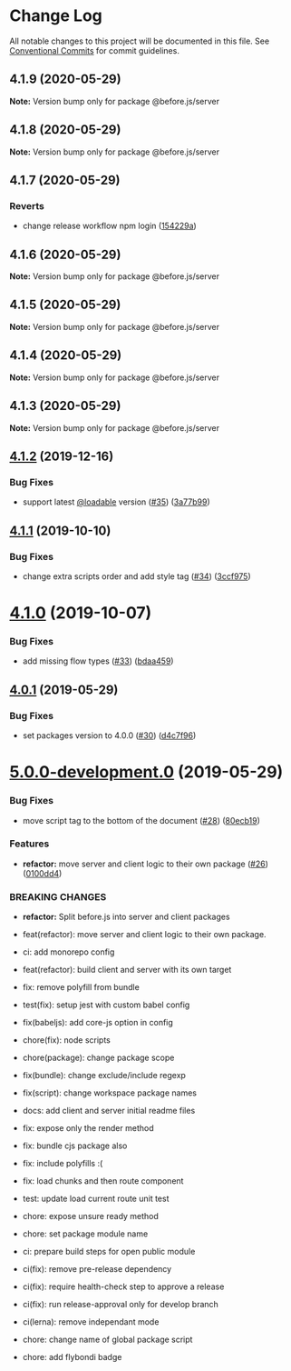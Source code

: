 # Change Log

All notable changes to this project will be documented in this file.
See [Conventional Commits](https://conventionalcommits.org) for commit guidelines.

## 4.1.9 (2020-05-29)

**Note:** Version bump only for package @before.js/server





## 4.1.8 (2020-05-29)

**Note:** Version bump only for package @before.js/server





## 4.1.7 (2020-05-29)


### Reverts

* change release workflow npm login ([154229a](https://github.com/flybondi/before.js/commit/154229ad01d45885d32078dad4c60d7fc1d4be0b))





## 4.1.6 (2020-05-29)

**Note:** Version bump only for package @before.js/server





## 4.1.5 (2020-05-29)

**Note:** Version bump only for package @before.js/server





## 4.1.4 (2020-05-29)

**Note:** Version bump only for package @before.js/server





## 4.1.3 (2020-05-29)

**Note:** Version bump only for package @before.js/server





## [4.1.2](https://github.com/flybondi/before.js/compare/v4.1.1...v4.1.2) (2019-12-16)


### Bug Fixes

* support latest [@loadable](https://github.com/loadable) version ([#35](https://github.com/flybondi/before.js/issues/35)) ([3a77b99](https://github.com/flybondi/before.js/commit/3a77b99dc9c3a47e26da47fb66ea0e4f6f1017f4))





## [4.1.1](https://github.com/flybondi/before.js/compare/v4.1.0...v4.1.1) (2019-10-10)


### Bug Fixes

* change extra scripts order and add style tag ([#34](https://github.com/flybondi/before.js/issues/34)) ([3ccf975](https://github.com/flybondi/before.js/commit/3ccf975))





# [4.1.0](https://github.com/flybondi/before.js/compare/v4.0.2...v4.1.0) (2019-10-07)


### Bug Fixes

* add missing flow types ([#33](https://github.com/flybondi/before.js/issues/33)) ([bdaa459](https://github.com/flybondi/before.js/commit/bdaa459))





## [4.0.1](https://github.com/flybondi/before.js/compare/v5.0.0-development.0...v4.0.1) (2019-05-29)


### Bug Fixes

* set packages version to 4.0.0 ([#30](https://github.com/flybondi/before.js/issues/30)) ([d4c7f96](https://github.com/flybondi/before.js/commit/d4c7f96))





# [5.0.0-development.0](https://github.com/flybondi/before.js/compare/v3.3.0...v5.0.0-development.0) (2019-05-29)


### Bug Fixes

* move script tag to the bottom of the document ([#28](https://github.com/flybondi/before.js/issues/28)) ([80ecb19](https://github.com/flybondi/before.js/commit/80ecb19))


### Features

* **refactor:** move server and client logic to their own package ([#26](https://github.com/flybondi/before.js/issues/26)) ([0100dd4](https://github.com/flybondi/before.js/commit/0100dd4))


### BREAKING CHANGES

* **refactor:** Split before.js into server and client packages

* feat(refactor): move server and client logic to their own package.

* ci: add monorepo config

* feat(refactor): build client and server with its own target

* fix: remove polyfill from bundle

* test(fix): setup jest with custom babel config

* fix(babeljs): add core-js option in config

* chore(fix): node scripts

* chore(package): change package scope

* fix(bundle): change exclude/include regexp

* fix(script): change workspace package names

* docs: add client and server initial readme files

* fix: expose only the render method

* fix: bundle cjs package also

* fix: include polyfills :(

* fix: load chunks and then route component

* test: update load current route unit test

* chore: expose unsure ready method

* chore: set package module name

* ci: prepare build steps for open public module

* ci(fix): remove pre-release dependency

* ci(fix): require health-check step to approve a release

* ci(fix): run release-approval only for develop branch

* ci(lerna): remove independant mode

* chore: change name of global package script

* chore: add flybondi badge
